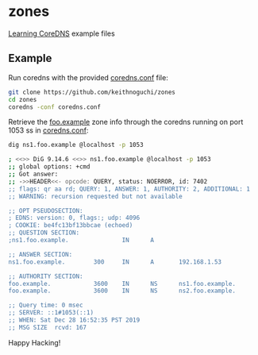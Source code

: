 # zones

[Learning CoreDNS] example files

[learning coredns]: https://www.oreilly.com/library/view/learning-coredns/9781492047957/

## Example

Run coredns with the provided [coredns.conf] file:

[coredns.conf]: coredns.conf

```sh
git clone https://github.com/keithnoguchi/zones
cd zones
coredns -conf coredns.conf
```

Retrieve the [foo.example] zone info through the coredns
running on port 1053 ss in [coredns.conf]:

[foo.example]: db.foo.example

```sh
dig ns1.foo.example @localhost -p 1053

; <<>> DiG 9.14.6 <<>> ns1.foo.example @localhost -p 1053
;; global options: +cmd
;; Got answer:
;; ->>HEADER<<- opcode: QUERY, status: NOERROR, id: 7402
;; flags: qr aa rd; QUERY: 1, ANSWER: 1, AUTHORITY: 2, ADDITIONAL: 1
;; WARNING: recursion requested but not available

;; OPT PSEUDOSECTION:
; EDNS: version: 0, flags:; udp: 4096
; COOKIE: be4fc13bf13bbcae (echoed)
;; QUESTION SECTION:
;ns1.foo.example.               IN      A

;; ANSWER SECTION:
ns1.foo.example.        300     IN      A       192.168.1.53

;; AUTHORITY SECTION:
foo.example.            3600    IN      NS      ns1.foo.example.
foo.example.            3600    IN      NS      ns2.foo.example.

;; Query time: 0 msec
;; SERVER: ::1#1053(::1)
;; WHEN: Sat Dec 28 16:52:35 PST 2019
;; MSG SIZE  rcvd: 167
```

Happy Hacking!
